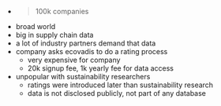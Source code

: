 - > 100k companies
- broad world
- big in supply chain data
- a lot of industry partners demand that data
- company asks ecovadis to do a rating process
	- very expensive for company
	- 20k signup fee, 1k yearly fee for data access
- unpopular with sustainability researchers
	- ratings were introduced later than sustainability research
	- data is not disclosed publicly, not part of any database